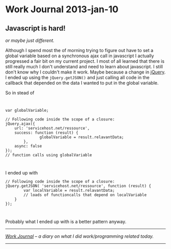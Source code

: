 # Work Journal 2013-jan-10

<h2>Javascript is hard!</h2>
<em>or maybe just different.</em>

Although I spend most the of morning trying to figure out have to set a global variable based on a synchronous ajax call in javascript I actually progressed a fair bit on my current project. I most of all learned that there is still really much I don't understand and need to learn about javascript. 
I still don't know why I couldn't make it work. Maybe because a change in <a href="http://stackoverflow.com/questions/11448011/jquery-ajax-async-deprecated-what-now">jQuery</a>. 
I ended up using the <code>jQuery.getJSON()</code> and just calling all code in the callback that depended on the data I wanted to put in the global variable.

So in stead of 
<code>
<pre>
var globalVariable;

// Following code inside the scope of a closure:
jQuery.ajax({
	url: 'servicehost.net/ressource',
	success: function (result) { 
               globalVariable = result.relavantData; 
        },
	async: false
});
// function calls using globalVariable
</pre> 
</code>
I ended up with 
<code>
<pre>
// Following code inside the scope of a closure:
jQuery.getJSON( 'servicehost.net/ressource', function (result) { 
		var localVariable = result.relavantData; 
		// loads of functioncalls that depend on localVariable
	}
});  
</pre> 
</code>

Probably what I ended up with is a better pattern anyway.

<hr />

<em><a href="/blog/work-journal-what-workprogramming-related-did-i-learn-today/">Work Journal</a> – a diary on what I did work/programming related today.</em>

<hr />
